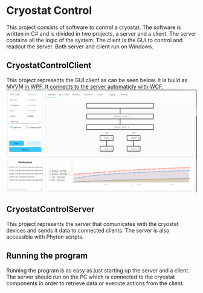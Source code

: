 # Cryostat Control
This project consists of software to control a cryostat. The software is written in C# and is divided in two projects, a server and a client.
The server contains all the logic of the system. The client is the GUI to control and readout the server.
Both server and client run on Windows.

CryostatControlClient
---
This project represents the GUI client as can be seen below. It is build as MVVM in WPF. It connects to the server automaticly with WCF.
![alt text](https://github.com/BBekker/CryostatControl/blob/readmeUpdate/documents/Screenshots/OverviewTab.png)


CryostatControlServer
---
This project represents the server that comunicates with the cryostat devices and sends it data to connected clients.
The server is also accessible with Phyton scripts.

Running the program
----
Running the program is as easy as just starting up the server and a client. The server should run on the PC which is connected to the cryostat components in order to retrieve data or execute actions from the client.
